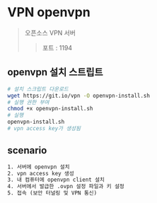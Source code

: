 # VPN openvpn

> 오픈소스 VPN 서버
>
> > 포트 : 1194

## openvpn 설치 스트립트

```sh
# 설치 스크립트 다운로드
wget https://git.io/vpn -O openvpn-install.sh
# 실행 권한 부여
chmod +x openvpn-install.sh
# 실행
openvpn-install.sh
# vpn access key가 생성됨
```

## scenario

```txt
1. 서버에 openvpn 설치
2. vpn access key 생성
3. 내 컴퓨터에 openvpn client 설치
4. 서버에서 발급한 .ovpn 설정 파일과 키 설정
5. 접속 (보안 터널링 및 VPN 통신)
```
